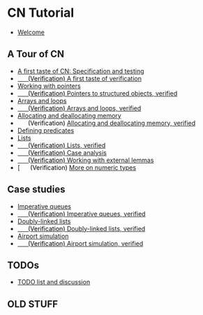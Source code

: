 # CN Tutorial

- [Welcome](welcome.md)

## A Tour of CN
- [A first taste of CN: Specification and testing](first-taste.md)
- [<span style="color:black">&nbsp;&nbsp;&nbsp;&nbsp;&nbsp;&nbsp;(Verification)</span>
   A first taste of verification](verif-basics.md)
- [Working with pointers](pointers.md)
- [<span style="color:black">&nbsp;&nbsp;&nbsp;&nbsp;&nbsp;&nbsp;(Verification)</span>
   Pointers to structured objects, verified](compound.md)
- [Arrays and loops](arrays.md)
- [<span style="color:black">&nbsp;&nbsp;&nbsp;&nbsp;&nbsp;&nbsp;(Verification)</span>
   Arrays and loops, verified](verif-arrays.md)
- [Allocating and deallocating memory](alloc.md)
- <span style="color:black">&nbsp;&nbsp;&nbsp;&nbsp;&nbsp;&nbsp;(Verification)</span>
  [Allocating and deallocating memory, verified](verif-alloc.md)
- [Defining predicates](predicates.md)
- [Lists](lists.md)
- [<span style="color:black">&nbsp;&nbsp;&nbsp;&nbsp;&nbsp;&nbsp;(Verification)</span>
   Lists, verified](verif-lists.md)
- [<span style="color:black">&nbsp;&nbsp;&nbsp;&nbsp;&nbsp;&nbsp;(Verification)</span>
   Case analysis](verif-splitcase.md)
- [<span style="color:black">&nbsp;&nbsp;&nbsp;&nbsp;&nbsp;&nbsp;(Verification)</span>
   Working with external lemmas](verif-external.md)
- [<span style="color:black">&nbsp;&nbsp;&nbsp;&nbsp;&nbsp;&nbsp;(Verification)</span>
  [More on numeric types](verif-numeric.md)

## Case studies

- [Imperative queues](../case-studies/imperative-queues.md)
- [<span style="color:black">&nbsp;&nbsp;&nbsp;&nbsp;&nbsp;&nbsp;(Verification)</span>
   Imperative queues, verified](../case-studies/verif-imperative-queues.md)
- [Doubly-linked lists](../case-studies/doubly-linked-lists.md)
- [<span style="color:black">&nbsp;&nbsp;&nbsp;&nbsp;&nbsp;&nbsp;(Verification)</span>
   Doubly-linked lists, verified](../case-studies/verif-doubly-linked-lists.md)
- [Airport simulation](../case-studies/the-runway.md)
- [<span style="color:black">&nbsp;&nbsp;&nbsp;&nbsp;&nbsp;&nbsp;(Verification)</span>
   Airport simulation, verified](../case-studies/verif-the-runway.md)

## TODOs

- [TODO list and discussion](todo.md)

## OLD STUFF





